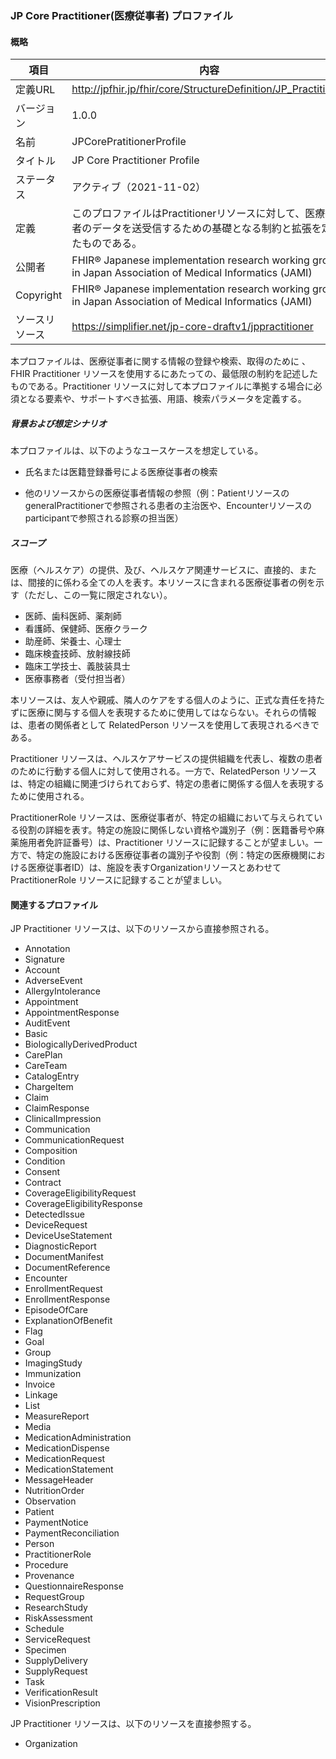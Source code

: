 ### JP Core Practitioner(医療従事者) プロファイル

#### 概略

| 項目           | 内容                                                       |
| -------------- | ---------------------------------------------------------- |
| 定義URL        | http://jpfhir.jp/fhir/core/StructureDefinition/JP_Practitioner |
| バージョン     | 1.0.0                                                      |
| 名前           | JPCorePratitionerProfile                                   |
| タイトル       | JP Core Practitioner Profile                               |
| ステータス     | アクティブ（2021-11-02）                                   |
| 定義           | このプロファイルはPractitionerリソースに対して、医療従事者のデータを送受信するための基礎となる制約と拡張を定めたものである。                                                     |
| 公開者         |  FHIR® Japanese implementation research working group in Japan Association of Medical Informatics (JAMI)  |
| Copyright      |  FHIR® Japanese implementation research working group in Japan Association of Medical Informatics (JAMI)  |
| ソースリソース | https://simplifier.net/jp-core-draftv1/jppractitioner   |


本プロファイルは、医療従事者に関する情報の登録や検索、取得のために 、FHIR Practitioner リソースを使用するにあたっての、最低限の制約を記述したものである。Practitioner リソースに対して本プロファイルに準拠する場合に必須となる要素や、サポートすべき拡張、用語、検索パラメータを定義する。

##### 背景および想定シナリオ

本プロファイルは、以下のようなユースケースを想定している。

- 氏名または医籍登録番号による医療従事者の検索

- 他のリソースからの医療従事者情報の参照（例：Patientリソースの generalPractitionerで参照される患者の主治医や、Encounterリソースのparticipantで参照される診察の担当医）


##### スコープ

医療（ヘルスケア）の提供、及び、ヘルスケア関連サービスに、直接的、または、間接的に係わる全ての人を表す。本リソースに含まれる医療従事者の例を示す（ただし、この一覧に限定されない）。

- 医師、歯科医師、薬剤師
- 看護師、保健師、医療クラーク
- 助産師、栄養士、心理士
- 臨床検査技師、放射線技師
- 臨床工学技士、義肢装具士
- 医療事務者（受付担当者）

本リソースは、友人や親戚、隣人のケアをする個人のように、正式な責任を持たずに医療に関与する個人を表現するために使用してはならない。それらの情報は、患者の関係者として RelatedPerson リソースを使用して表現されるべきである。

Practitioner リソースは、ヘルスケアサービスの提供組織を代表し、複数の患者のために行動する個人に対して使用される。一方で、RelatedPerson リソースは、特定の組織に関連づけられておらず、特定の患者に関係する個人を表現するために使用される。

PractitionerRole リソースは、医療従事者が、特定の組織において与えられている役割の詳細を表す。特定の施設に関係しない資格や識別子（例：医籍番号や麻薬施用者免許証番号）は、Practitioner リソースに記録することが望ましい。一方で、特定の施設における医療従事者の識別子や役割（例：特定の医療機関における医療従事者ID）は、施設を表すOrganizationリソースとあわせて PractitionerRole リソースに記録することが望ましい。



#### 関連するプロファイル


JP Practitioner リソースは、以下のリソースから直接参照される。

 - Annotation
 - Signature
 - Account
 - AdverseEvent
 - AllergyIntolerance
 - Appointment
 - AppointmentResponse
 - AuditEvent
 - Basic
 - BiologicallyDerivedProduct
 - CarePlan
 - CareTeam
 - CatalogEntry
 - ChargeItem
 - Claim
 - ClaimResponse
 - ClinicalImpression
 - Communication
 - CommunicationRequest
 - Composition
 - Condition
 - Consent
 - Contract
 - CoverageEligibilityRequest
 - CoverageEligibilityResponse
 - DetectedIssue
 - DeviceRequest
 - DeviceUseStatement
 - DiagnosticReport
 - DocumentManifest
 - DocumentReference
 - Encounter
 - EnrollmentRequest
 - EnrollmentResponse
 - EpisodeOfCare
 - ExplanationOfBenefit
 - Flag
 - Goal
 - Group
 - ImagingStudy
 - Immunization
 - Invoice
 - Linkage
 - List
 - MeasureReport
 - Media
 - MedicationAdministration
 - MedicationDispense
 - MedicationRequest
 - MedicationStatement
 - MessageHeader
 - NutritionOrder
 - Observation
 - Patient
 - PaymentNotice
 - PaymentReconciliation
 - Person
 - PractitionerRole
 - Procedure
 - Provenance
 - QuestionnaireResponse
 - RequestGroup
 - ResearchStudy
 - RiskAssessment
 - Schedule
 - ServiceRequest
 - Specimen
 - SupplyDelivery
 - SupplyRequest
 - Task
 - VerificationResult
 - VisionPrescription

JP Practitioner リソースは、以下のリソースを直接参照する。

- Organization 
